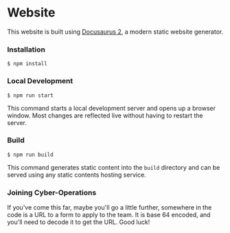 # Website

This website is built using [Docusaurus 2](https://docusaurus.io/), a modern static website generator.

### Installation

```
$ npm install
```

### Local Development

```
$ npm run start
```

This command starts a local development server and opens up a browser window. Most changes are reflected live without having to restart the server.

### Build

```
$ npm run build
```

This command generates static content into the `build` directory and can be served using any static contents hosting service.

### Joining Cyber-Operations

If you've come this far, maybe you'll go a little further, somewhere in the code is a URL to a form to apply to the team. It is base 64 encoded, and you'll need to decode it to get the URL. Good luck!
